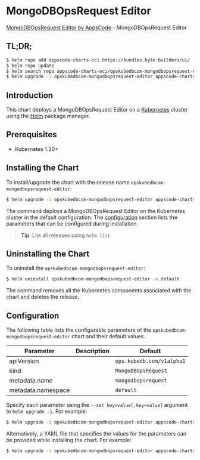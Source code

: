 # MongoDBOpsRequest Editor

[MongoDBOpsRequest Editor by AppsCode](https://appscode.com) - MongoDBOpsRequest Editor

## TL;DR;

```bash
$ helm repo add appscode-charts-oci https://bundles.byte.builders/ui/
$ helm repo update
$ helm search repo appscode-charts-oci/opskubedbcom-mongodbopsrequest-editor --version=v0.10.0
$ helm upgrade -i opskubedbcom-mongodbopsrequest-editor appscode-charts-oci/opskubedbcom-mongodbopsrequest-editor -n default --create-namespace --version=v0.10.0
```

## Introduction

This chart deploys a MongoDBOpsRequest Editor on a [Kubernetes](http://kubernetes.io) cluster using the [Helm](https://helm.sh) package manager.

## Prerequisites

- Kubernetes 1.20+

## Installing the Chart

To install/upgrade the chart with the release name `opskubedbcom-mongodbopsrequest-editor`:

```bash
$ helm upgrade -i opskubedbcom-mongodbopsrequest-editor appscode-charts-oci/opskubedbcom-mongodbopsrequest-editor -n default --create-namespace --version=v0.10.0
```

The command deploys a MongoDBOpsRequest Editor on the Kubernetes cluster in the default configuration. The [configuration](#configuration) section lists the parameters that can be configured during installation.

> **Tip**: List all releases using `helm list`

## Uninstalling the Chart

To uninstall the `opskubedbcom-mongodbopsrequest-editor`:

```bash
$ helm uninstall opskubedbcom-mongodbopsrequest-editor -n default
```

The command removes all the Kubernetes components associated with the chart and deletes the release.

## Configuration

The following table lists the configurable parameters of the `opskubedbcom-mongodbopsrequest-editor` chart and their default values.

|     Parameter      | Description |               Default                |
|--------------------|-------------|--------------------------------------|
| apiVersion         |             | <code>ops.kubedb.com/v1alpha1</code> |
| kind               |             | <code>MongoDBOpsRequest</code>       |
| metadata.name      |             | <code>mongodbopsrequest</code>       |
| metadata.namespace |             | <code>default</code>                 |


Specify each parameter using the `--set key=value[,key=value]` argument to `helm upgrade -i`. For example:

```bash
$ helm upgrade -i opskubedbcom-mongodbopsrequest-editor appscode-charts-oci/opskubedbcom-mongodbopsrequest-editor -n default --create-namespace --version=v0.10.0 --set apiVersion=ops.kubedb.com/v1alpha1
```

Alternatively, a YAML file that specifies the values for the parameters can be provided while
installing the chart. For example:

```bash
$ helm upgrade -i opskubedbcom-mongodbopsrequest-editor appscode-charts-oci/opskubedbcom-mongodbopsrequest-editor -n default --create-namespace --version=v0.10.0 --values values.yaml
```
